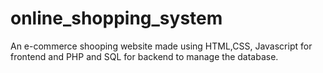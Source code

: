 # online_shopping_system
 An e-commerce shooping website made using HTML,CSS, Javascript for frontend and PHP and SQL for backend to manage the database.
